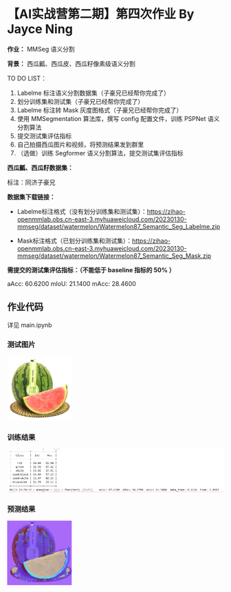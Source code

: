 # 【AI实战营第二期】第四次作业 By Jayce Ning

**作业：** MMSeg 语义分割

**背景：** 西瓜瓤、西瓜皮、西瓜籽像素级语义分割

TO DO LIST：

1. Labelme 标注语义分割数据集（子豪兄已经帮你完成了）
2. 划分训练集和测试集（子豪兄已经帮你完成了）
3. Labelme 标注转 Mask 灰度图格式（子豪兄已经帮你完成了）
4. 使用 MMSegmentation 算法库，撰写 config 配置文件，训练 PSPNet 语义分割算法
5. 提交测试集评估指标
6. 自己拍摄西瓜图片和视频，将预测结果发到群里
7. （选做）训练 Segformer 语义分割算法，提交测试集评估指标

**西瓜瓤、西瓜籽数据集：**

标注：同济子豪兄


**数据集下载链接：**

* Labelme标注格式（没有划分训练集和测试集）：https://zihao-openmmlab.obs.cn-east-3.myhuaweicloud.com/20230130-mmseg/dataset/watermelon/Watermelon87_Semantic_Seg_Labelme.zip

* Mask标注格式（已划分训练集和测试集）：https://zihao-openmmlab.obs.cn-east-3.myhuaweicloud.com/20230130-mmseg/dataset/watermelon/Watermelon87_Semantic_Seg_Mask.zip

**需提交的测试集评估指标：（不能低于 baseline 指标的 50% ）**

aAcc: 60.6200
mIoU: 21.1400
mAcc: 28.4600

## 作业代码

详见 main.ipynb

### 测试图片

![](./img/test.jpg)

### 训练结果

![](./img/test_acc.png)

### 预测结果

![](./img/pred.jpg)
